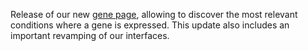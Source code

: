 Release of our new [gene page](https://bgee.org/bgee13/?page=gene),
allowing to discover the most relevant conditions where a gene is
expressed. This update also includes an important revamping of our
interfaces.
